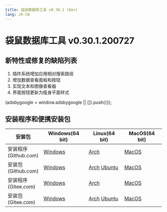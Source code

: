 ```yaml
---
title: 袋鼠数据库工具 v0.30.1 (Dev)
lang: zh-CN
---
```


# 袋鼠数据库工具 v0.30.1.200727

## 新特性或修复的缺陷列表
1. 插件系统增加应用相对搜索路径
2. 增加数据查看面板和按钮
3. 实现文本和图像查看器
4. 界面按钮更新为瘦身平面样式

<div>
    <script2 type="text/javascript" async="true" src="https://pagead2.googlesyndication.com/pagead/js/adsbygoogle.js" />
    <ins class="adsbygoogle"
        style="display:block; text-align:center;"
        data-ad-layout="in-article"
        data-ad-format="fluid"
        data-ad-client="ca-pub-3975819313740938"
        data-ad-slot="6760827895"></ins>
    <script2 type="text/javascript">
        (adsbygoogle = window.adsbygoogle || []).push({});
    </script2>
</div>


## 安装程序和便携安装包 <Badge text="链接已失效" type="warning"/>

| 安装包        | Windows(64 bit) | Linux(64 bit)   | MacOS(64 bit)   |
|-----------------|-----------------|-----------------|-----------------|
| 安装程序<br/>(Github.com) | [Windows](https://github.com/dbkangaroo/kangaroo/releases/download/v0.30.1.200727/kangaroo-0.30.1.200727-AMD64.exe) | [Arch](https://github.com/dbkangaroo/kangaroo/releases/download/v0.30.1.200727/kangaroo-0.30.1.200727-1-x86_64.pkg.tar.xz) | [MacOS](https://github.com/dbkangaroo/kangaroo/releases/download/v0.30.1.200727/kangaroo-0.30.1.200727-macos.dmg) |
| 安装包<br/>(Github.com)  | [Windows](https://github.com/dbkangaroo/kangaroo/releases/download/v0.30.1.200727/kangaroo-0.30.1.200727-AMD64.7z) | [Arch](https://github.com/dbkangaroo/kangaroo/releases/download/v0.30.1.200727/kangaroo-0.30.1.200727-arch.tar.gz) [Ubuntu](https://github.com/dbkangaroo/kangaroo/releases/download/v0.30.1.200727/kangaroo-0.30.1.200727-ubuntu.tar.gz) | [MacOS](https://github.com/dbkangaroo/kangaroo/releases/download/v0.30.1.200727/kangaroo-0.30.1.200727-macos.tar.gz) |
| 安装程序<br/>(Gitee.com) | [Windows](https://gitee.com/dbkangaroo/kangaroo/attach_files/442683/download) | [Arch](https://gitee.com/dbkangaroo/kangaroo/attach_files/442678/download) | [MacOS](https://gitee.com/dbkangaroo/kangaroo/attach_files/442684/download) |
| 安装包<br/>(Gitee.com)  | [Windows](https://gitee.com/dbkangaroo/kangaroo/attach_files/442682/download) | [Arch](https://gitee.com/dbkangaroo/kangaroo/attach_files/442677/download) [Ubuntu](https://gitee.com/dbkangaroo/kangaroo/attach_files/442676/download) | [MacOS](https://gitee.com/dbkangaroo/kangaroo/attach_files/442685/download) |